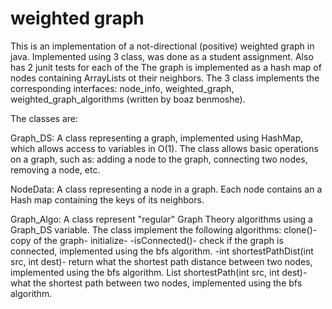 # weighted graph 
This is an implementation of a not-directional (positive) weighted graph in java.
Implemented using 3 class, was done as a student assignment.
Also has 2 junit tests for each of the 
The graph is implemented as a hash map of nodes containing ArrayLists ot their neighbors.
The 3 class implements the corresponding interfaces: node_info, weighted_graph, weighted_graph_algorithms (written by boaz benmoshe).
 


The classes are:

Graph_DS: A class representing a graph, implemented using HashMap, which allows access to variables in O(1). The class allows basic operations on a graph, such as: 
adding a node to the graph, connecting two nodes, removing a node, etc.

NodeData:
A class representing a node in a graph.
Each node contains an a Hash map containing the keys of its neighbors.

Graph_Algo: A class represent "regular" Graph Theory algorithms using a Graph_DS variable. The class implement the following algorithms: 
clone()- copy of the graph-
 initialize-
 -isConnected()- check if the graph is connected, implemented using the bfs algorithm.
-int shortestPathDist(int src, int dest)- return what the shortest path distance between two nodes, implemented using the bfs algorithm.
List<Node> shortestPath(int src, int dest)- what the shortest path between two nodes, implemented using the bfs algorithm.


